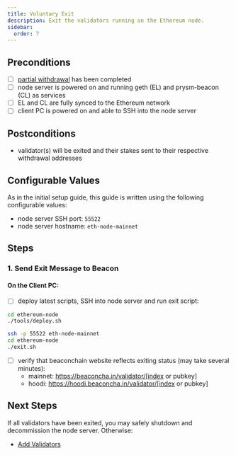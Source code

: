 ```yaml
---
title: Voluntary Exit
description: Exit the validators running on the Ethereum node.
sidebar:
  order: 7
---
```

## Preconditions
- [ ] [partial withdrawal](./partial-withdrawal.md) has been completed
- [ ] node server is powered on and running geth (EL) and prysm-beacon (CL) as services
- [ ] EL and CL are fully synced to the Ethereum network
- [ ] client PC is powered on and able to SSH into the node server

## Postconditions
- validator(s) will be exited and their stakes sent to their respective withdrawal addresses

## Configurable Values
As in the initial setup guide, this guide is written using the following configurable values:
- node server SSH port: `55522`
- node server hostname: `eth-node-mainnet`

## Steps

### 1. Send Exit Message to Beacon

#### On the Client PC:

- [ ] deploy latest scripts, SSH into node server and run exit script:

```bash
cd ethereum-node
./tools/deploy.sh

ssh -p 55522 eth-node-mainnet
cd ethereum-node
./exit.sh
```

- [ ] verify that beaconchain website reflects exiting status (may take several minutes):
	- mainnet: https://beaconcha.in/validator/[index or pubkey]
	- hoodi:   https://hoodi.beaconcha.in/validator/[index or pubkey]

## Next Steps
If all validators have been exited, you may safely shutdown and decommission the node server.  Otherwise:

- [Add Validators](./add-validators.md)

